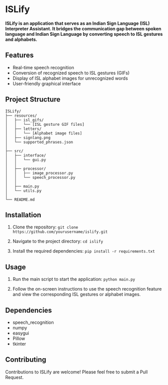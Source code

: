 # ISLify
**ISLify is an application that serves as an Indian Sign Language (ISL) Interpreter Assistant. It bridges the communication gap between spoken language and Indian Sign Language by converting speech to ISL gestures and alphabets.**

## Features
- Real-time speech recognition
- Conversion of recognized speech to ISL gestures (GIFs)
- Display of ISL alphabet images for unrecognized words
- User-friendly graphical interface

## Project Structure
```text
ISLify/
├── resources/
│   ├── isl_gifs/
│   │   └── [ISL gesture GIF files]
│   ├── letters/
│   │   └── [Alphabet image files]
│   ├── signlang.png
│   └── supported_phrases.json
│
├── src/
│   ├── interface/
│   │   └── gui.py
│   │
│   ├── processor/
│   │   ├── image_processor.py
│   │   └── speech_processor.py
│   │
│   ├── main.py
│   └── utils.py
│
└── README.md

```

## Installation
1. Clone the repository:
`git clone https://github.com/yourusername/islify.git`

2. Navigate to the project directory:
`cd islify`

3. Install the required dependencies:
`pip install -r requirements.txt`

## Usage
1. Run the main script to start the application:
`python main.py`

2. Follow the on-screen instructions to use the speech recognition feature and view the corresponding ISL gestures or alphabet images.

## Dependencies
- speech_recognition
- numpy
- easygui
- Pillow
- tkinter

## Contributing
Contributions to ISLify are welcome! Please feel free to submit a Pull Request.
